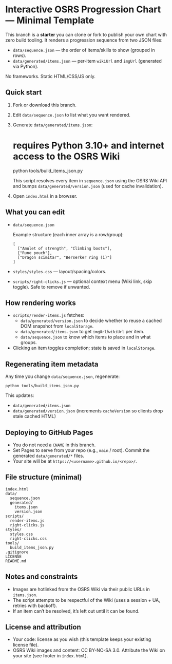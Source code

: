 # Interactive OSRS Progression Chart — Minimal Template

This branch is a **starter** you can clone or fork to publish your own chart with zero build tooling. It renders a progression sequence from two JSON files:

- `data/sequence.json` — the order of items/skills to show (grouped in rows).
- `data/generated/items.json` — per-item `wikiUrl` and `imgUrl` (generated via Python).

No frameworks. Static HTML/CSS/JS only.

## Quick start

1. Fork or download this branch.
2. Edit `data/sequence.json` to list what you want rendered.
3. Generate `data/generated/items.json`:

   # requires Python 3.10+ and internet access to the OSRS Wiki

   python tools/build_items_json.py

   This script resolves every item in `sequence.json` using the OSRS Wiki API and bumps `data/generated/version.json` (used for cache invalidation).

4. Open `index.html` in a browser.

## What you can edit

- `data/sequence.json`

  Example structure (each inner array is a row/group):

      [
        ["Amulet of strength", "Climbing boots"],
        ["Rune pouch"],
        ["Dragon scimitar", "Berserker ring (i)"]
      ]

- `styles/styles.css` — layout/spacing/colors.

- `scripts/right-clicks.js` — optional context menu (Wiki link, skip toggle). Safe to remove if unwanted.

## How rendering works

- `scripts/render-items.js` fetches:
  - `data/generated/version.json` to decide whether to reuse a cached DOM snapshot from `localStorage`.
  - `data/generated/items.json` to get `imgUrl`/`wikiUrl` per item.
  - `data/sequence.json` to know which items to place and in what groups.
- Clicking an item toggles completion; state is saved in `localStorage`.

## Regenerating item metadata

Any time you change `data/sequence.json`, regenerate:

    python tools/build_items_json.py

This updates:

- `data/generated/items.json`
- `data/generated/version.json` (increments `cacheVersion` so clients drop stale cached HTML)

## Deploying to GitHub Pages

- You do not need a `CNAME` in this branch.
- Set Pages to serve from your repo (e.g., `main` / root). Commit the generated `data/generated/*` files.
- Your site will be at `https://<username>.github.io/<repo>/`.

## File structure (minimal)

    index.html
    data/
      sequence.json
      generated/
        items.json
        version.json
    scripts/
      render-items.js
      right-clicks.js
    styles/
      styles.css
      right-clicks.css
    tools/
      build_items_json.py
    .gitignore
    LICENSE
    README.md

## Notes and constraints

- Images are hotlinked from the OSRS Wiki via their public URLs in `items.json`.
- The script attempts to be respectful of the Wiki (uses a session + UA, retries with backoff).
- If an item can’t be resolved, it’s left out until it can be found.

## License and attribution

- Your code: license as you wish (this template keeps your existing license file).
- OSRS Wiki images and content: CC BY-NC-SA 3.0. Attribute the Wiki on your site (see footer in `index.html`).
